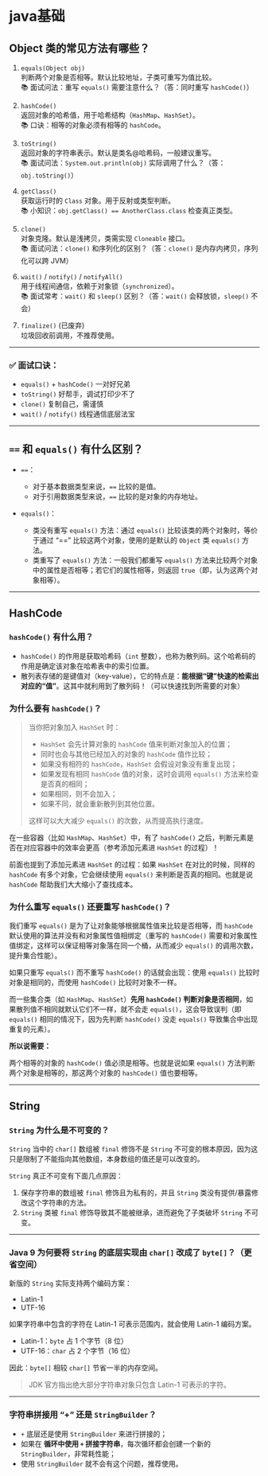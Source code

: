 # java基础

## Object 类的常见方法有哪些？

1. `equals(Object obj)`  
   判断两个对象是否相等。默认比较地址，子类可重写为值比较。  
   📚 面试问法：重写 `equals()` 需要注意什么？（答：同时重写 `hashCode()`）

2. `hashCode()`  
   返回对象的哈希值，用于哈希结构（`HashMap`、`HashSet`）。  
   📚 口诀：相等的对象必须有相等的 `hashCode`。

3. `toString()`  
   返回对象的字符串表示。默认是类名@哈希码，一般建议重写。  
   📚 面试问法：`System.out.println(obj)` 实际调用了什么？（答：`obj.toString()`）

4. `getClass()`  
   获取运行时的 `Class` 对象。用于反射或类型判断。  
   📚 小知识：`obj.getClass() == AnotherClass.class` 检查真正类型。

5. `clone()`  
   对象克隆。默认是浅拷贝，类需实现 `Cloneable` 接口。  
   📚 面试问法：`clone()` 和序列化的区别？（答：`clone()` 是内存内拷贝，序列化可以跨 JVM）

6. `wait()` / `notify()` / `notifyAll()`  
   用于线程间通信，依赖于对象锁（`synchronized`）。  
   📚 面试常考：`wait()` 和 `sleep()` 区别？（答：`wait()` 会释放锁，`sleep()` 不会）

7. `finalize()` (已废弃)  
   垃圾回收前调用，不推荐使用。

---

### ✅ 面试口诀：

- `equals()` + `hashCode()` 一对好兄弟  
- `toString()` 好帮手，调试打印少不了  
- `clone()` 复制自己，需谨慎  
- `wait()` / `notify()` 线程通信底层法宝

---

## `==` 和 `equals()` 有什么区别？

- `==`：

  - 对于基本数据类型来说，`==` 比较的是值。
  - 对于引用数据类型来说，`==` 比较的是对象的内存地址。

- `equals()`：

  - 类没有重写 `equals()` 方法：通过 `equals()` 比较该类的两个对象时，等价于通过 “==” 比较这两个对象，使用的是默认的 `Object` 类 `equals()` 方法。
  - 类重写了 `equals()` 方法：一般我们都重写 `equals()` 方法来比较两个对象中的属性是否相等；若它们的属性相等，则返回 `true`（即，认为这两个对象相等）。

---

## HashCode

### `hashCode()` 有什么用？

- `hashCode()` 的作用是获取哈希码（`int` 整数），也称为散列码。这个哈希码的作用是确定该对象在哈希表中的索引位置。
- 散列表存储的是键值对（key-value），它的特点是：**能根据“键”快速的检索出对应的“值”**。这其中就利用到了散列码！（可以快速找到所需要的对象）

### 为什么要有 `hashCode()`？

> 当你把对象加入 `HashSet` 时：
>
> - `HashSet` 会先计算对象的 `hashCode` 值来判断对象加入的位置；
> - 同时也会与其他已经加入的对象的 `hashCode` 值作比较；
> - 如果没有相符的 `hashCode`，`HashSet` 会假设对象没有重复出现；
> - 如果发现有相同 `hashCode` 值的对象，这时会调用 `equals()` 方法来检查是否真的相同；
> - 如果相同，则不会加入；
> - 如果不同，就会重新散列到其他位置。
>
> 这样可以大大减少 `equals()` 的次数，从而提高执行速度。

在一些容器（比如 `HashMap`、`HashSet`）中，有了 `hashCode()` 之后，判断元素是否在对应容器中的效率会更高（参考添加元素进 `HashSet` 的过程）！

前面也提到了添加元素进 `HashSet` 的过程：如果 `HashSet` 在对比的时候，同样的 `hashCode` 有多个对象，它会继续使用 `equals()` 来判断是否真的相同。也就是说 `hashCode` 帮助我们大大缩小了查找成本。

### 为什么重写 `equals()` 还要重写 `hashCode()`？

我们重写 `equals()` 是为了让对象能够根据属性值来比较是否相等，而 `hashCode` 默认使用的算法并没有和对象属性值相绑定（重写的 `hashCode()` 需要和对象属性值绑定，这样可以保证相等对象落在同一个桶，从而减少 `equals()` 的调用次数，提升集合性能）。

如果只重写 `equals()` 而不重写 `hashCode()` 的话就会出现：使用 `equals()` 比较时对象是相同的，而使用 `hashCode()` 比较时对象不一样。

而一些集合类（如 `HashMap`、`HashSet`）**先用 `hashCode()` 判断对象是否相同**，如果散列值不相同就默认它们不一样，就不会走 `equals()`，这会导致误判（即 `equals()` 相同的情况下，因为先判断 `hashCode()` 没走 `equals()` 导致集合中出现重复的元素）。

**所以说需要：**

两个相等的对象的 `hashCode()` 值必须是相等。也就是说如果 `equals()` 方法判断两个对象是相等的，那这两个对象的 `hashCode()` 值也要相等。

---

## String

### `String` 为什么是不可变的？

`String` 当中的 `char[]` 数组被 `final` 修饰不是 `String` 不可变的根本原因，因为这只是限制了不能指向其他数组，本身数组的值还是可以改变的。

`String` 真正不可变有下面几点原因：

1. 保存字符串的数组被 `final` 修饰且为私有的，并且 `String` 类没有提供/暴露修改这个字符串的方法。
2. `String` 类被 `final` 修饰导致其不能被继承，进而避免了子类破坏 `String` 不可变。

---

### Java 9 为何要将 `String` 的底层实现由 `char[]` 改成了 `byte[]`？（更省空间）

新版的 `String` 实际支持两个编码方案：

- Latin-1
- UTF-16

如果字符串中包含的字符在 Latin-1 可表示范围内，就会使用 Latin-1 编码方案。

- Latin-1：`byte` 占 1 个字节（8 位）
- UTF-16：`char` 占 2 个字节（16 位）

因此：`byte[]` 相较 `char[]` 节省一半的内存空间。

> JDK 官方指出绝大部分字符串对象只包含 Latin-1 可表示的字符。

---

### 字符串拼接用 “+” 还是 `StringBuilder`？

- `+` 底层还是使用 `StringBuilder` 来进行拼接的；
- 如果在 **循环中使用 `+` 拼接字符串**，每次循环都会创建一个新的 `StringBuilder`，非常耗性能；
- 使用 `StringBuilder` 就不会有这个问题，推荐使用。
